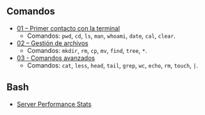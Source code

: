 
## Comandos

- [01 – Primer contacto con la terminal](01%20-%20Primer%20contacto%20con%20la%20terminal.md)
	- Comandos: `pwd`, `cd`, `ls`, `man`, `whoami`, `date`, `cal`, `clear`.
- [02 – Gestión de archivos](02%20-%20Gestión%20de%20archivos.md)
	- Comandos: `mkdir`, `rm`, `cp`, `mv`, `find`, `tree`, `*`.
- [03 - Comandos avanzados](03%20-%20Comandos%20avanzados.md)
	- Comandos: `cat`, `less`, `head`, `tail`, `grep`, `wc`, `echo`, `rm`, `touch`, `|`.

## Bash
- [Server Performance Stats](server-performance-stats)
